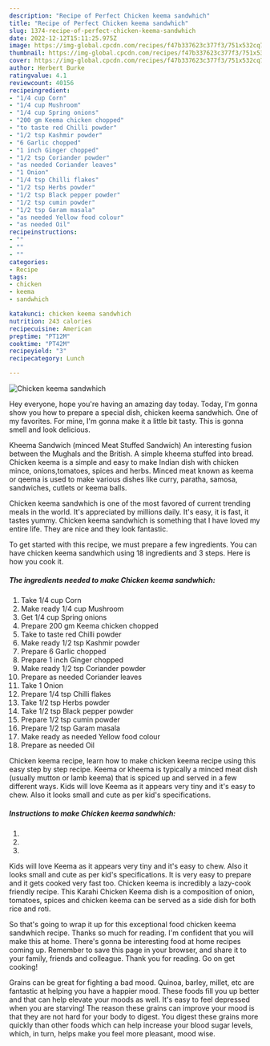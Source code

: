 ```yaml
---
description: "Recipe of Perfect Chicken keema sandwhich"
title: "Recipe of Perfect Chicken keema sandwhich"
slug: 1374-recipe-of-perfect-chicken-keema-sandwhich
date: 2022-12-12T15:11:25.975Z
image: https://img-global.cpcdn.com/recipes/f47b337623c377f3/751x532cq70/chicken-keema-sandwhich-recipe-main-photo.jpg
thumbnail: https://img-global.cpcdn.com/recipes/f47b337623c377f3/751x532cq70/chicken-keema-sandwhich-recipe-main-photo.jpg
cover: https://img-global.cpcdn.com/recipes/f47b337623c377f3/751x532cq70/chicken-keema-sandwhich-recipe-main-photo.jpg
author: Herbert Burke
ratingvalue: 4.1
reviewcount: 40156
recipeingredient:
- "1/4 cup Corn"
- "1/4 cup Mushroom"
- "1/4 cup Spring onions"
- "200 gm Keema chicken chopped"
- "to taste red Chilli powder"
- "1/2 tsp Kashmir powder"
- "6 Garlic chopped"
- "1 inch Ginger chopped"
- "1/2 tsp Coriander powder"
- "as needed Coriander leaves"
- "1 Onion"
- "1/4 tsp Chilli flakes"
- "1/2 tsp Herbs powder"
- "1/2 tsp Black pepper powder"
- "1/2 tsp cumin powder"
- "1/2 tsp Garam masala"
- "as needed Yellow food colour"
- "as needed Oil"
recipeinstructions:
- ""
- ""
- ""
categories:
- Recipe
tags:
- chicken
- keema
- sandwhich

katakunci: chicken keema sandwhich 
nutrition: 243 calories
recipecuisine: American
preptime: "PT12M"
cooktime: "PT42M"
recipeyield: "3"
recipecategory: Lunch

---
```



![Chicken keema sandwhich](https://img-global.cpcdn.com/recipes/f47b337623c377f3/751x532cq70/chicken-keema-sandwhich-recipe-main-photo.jpg)

Hey everyone, hope you're having an amazing day today. Today, I'm gonna show you how to prepare a special dish, chicken keema sandwhich. One of my favorites. For mine, I'm gonna make it a little bit tasty. This is gonna smell and look delicious.

Kheema Sandwich (minced Meat Stuffed Sandwich) An interesting fusion between the Mughals and the British. A simple kheema stuffed into bread. Chicken keema is a simple and easy to make Indian dish with chicken mince, onions,tomatoes, spices and herbs. Minced meat known as keema or qeema is used to make various dishes like curry, paratha, samosa, sandwiches, cutlets or keema balls.

Chicken keema sandwhich is one of the most favored of current trending meals in the world. It's appreciated by millions daily. It's easy, it is fast, it tastes yummy. Chicken keema sandwhich is something that I have loved my entire life. They are nice and they look fantastic.


To get started with this recipe, we must prepare a few ingredients. You can have chicken keema sandwhich using 18 ingredients and 3 steps. Here is how you cook it.

<!--inarticleads1-->

##### The ingredients needed to make Chicken keema sandwhich:

1. Take 1/4 cup Corn
1. Make ready 1/4 cup Mushroom
1. Get 1/4 cup Spring onions
1. Prepare 200 gm Keema chicken chopped
1. Take to taste red Chilli powder
1. Make ready 1/2 tsp Kashmir powder
1. Prepare 6 Garlic chopped
1. Prepare 1 inch Ginger chopped
1. Make ready 1/2 tsp Coriander powder
1. Prepare as needed Coriander leaves
1. Take 1 Onion
1. Prepare 1/4 tsp Chilli flakes
1. Take 1/2 tsp Herbs powder
1. Take 1/2 tsp Black pepper powder
1. Prepare 1/2 tsp cumin powder
1. Prepare 1/2 tsp Garam masala
1. Make ready as needed Yellow food colour
1. Prepare as needed Oil


Chicken keema recipe, learn how to make chicken keema recipe using this easy step by step recipe. Keema or kheema is typically a minced meat dish (usually mutton or lamb keema) that is spiced up and served in a few different ways. Kids will love Keema as it appears very tiny and it&#39;s easy to chew. Also it looks small and cute as per kid&#39;s specifications. 

<!--inarticleads2-->

##### Instructions to make Chicken keema sandwhich:

1. 
1. 
1. 


Kids will love Keema as it appears very tiny and it&#39;s easy to chew. Also it looks small and cute as per kid&#39;s specifications. It is very easy to prepare and it gets cooked very fast too. Chicken keema is incredibly a lazy-cook friendly recipe. This Karahi Chicken Keema dish is a composition of onion, tomatoes, spices and chicken keema can be served as a side dish for both rice and roti. 

So that's going to wrap it up for this exceptional food chicken keema sandwhich recipe. Thanks so much for reading. I'm confident that you will make this at home. There's gonna be interesting food at home recipes coming up. Remember to save this page in your browser, and share it to your family, friends and colleague. Thank you for reading. Go on get cooking!

Grains can be great for fighting a bad mood. Quinoa, barley, millet, etc are fantastic at helping you have a happier mood. These foods fill you up better and that can help elevate your moods as well. It's easy to feel depressed when you are starving! The reason these grains can improve your mood is that they are not hard for your body to digest. You digest these grains more quickly than other foods which can help increase your blood sugar levels, which, in turn, helps make you feel more pleasant, mood wise.
